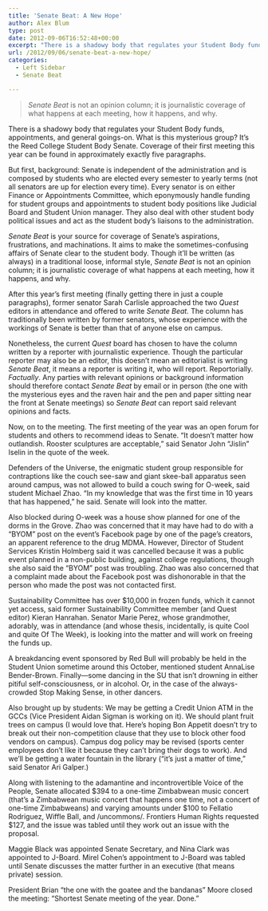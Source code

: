 ```yaml
---
title: 'Senate Beat: A New Hope'
author: Alex Blum
type: post
date: 2012-09-06T16:52:48+00:00
excerpt: "There is a shadowy body that regulates your Student Body funds, appointments, and general goings-on. What is this mysterious group? It's the Reed College Student Body Senate. Coverage of their first meeting this year can be found in approximately exactly five paragraphs."
url: /2012/09/06/senate-beat-a-new-hope/
categories:
  - Left Sidebar
  - Senate Beat

---
```

> _Senate Beat_ is not an opinion column; it is journalistic coverage of what happens at each meeting, how it happens, and why.

There is a shadowy body that regulates your Student Body funds, appointments, and general goings-on. What is this mysterious group? It&#8217;s the Reed College Student Body Senate. Coverage of their first meeting this year can be found in approximately exactly five paragraphs.

But first, background: Senate is independent of the administration and is composed by students who are elected every semester to yearly terms (not all senators are up for election every time). Every senator is on either Finance or Appointments Committee, which eponymously handle funding for student groups and appointments to student body positions like Judicial Board and Student Union manager. They also deal with other student body political issues and act as the student body&#8217;s liaisons to the administration.

_Senate Beat_ is your source for coverage of Senate&#8217;s aspirations, frustrations, and machinations. It aims to make the sometimes-confusing affairs of Senate clear to the student body. Though it&#8217;ll be written (as always) in a traditional loose, informal style, _Senate Beat_ is not an opinion column; it is journalistic coverage of what happens at each meeting, how it happens, and why.

After this year&#8217;s first meeting (finally getting there in just a couple paragraphs), former senator Sarah Carlisle approached the two _Quest_ editors in attendance and offered to write _Senate Beat._ The column has traditionally been written by former senators, whose experience with the workings of Senate is better than that of anyone else on campus.

Nonetheless, the current _Quest_ board has chosen to have the column written by a reporter with journalistic experience. Though the particular reporter may also be an editor, this doesn&#8217;t mean an editorialist is writing _Senate Beat_, it means a reporter is writing it, who will report. Reportorially. _Factually_. Any parties with relevant opinions or background information should therefore contact _Senate Beat_ by email or in person (the one with the mysterious eyes and the raven hair and the pen and paper sitting near the front at Senate meetings) so _Senate Beat_ can report said relevant opinions and facts.

Now, on to the meeting. The first meeting of the year was an open forum for students and others to recommend ideas to Senate. “It doesn&#8217;t matter how outlandish. Rooster sculptures are acceptable,” said Senator John “Jislin” Iselin in the quote of the week.

Defenders of the Universe, the enigmatic student group responsible for contraptions like the couch see-saw and giant skee-ball apparatus seen around campus, was not allowed to build a couch swing for O-week, said student Michael Zhao. “In my knowledge that was the first time in 10 years that has happened,” he said. Senate will look into the matter.

Also blocked during O-week was a house show planned for one of the dorms in the Grove. Zhao was concerned that it may have had to do with a “BYOM” post on the event&#8217;s Facebook page by one of the page&#8217;s creators, an apparent reference to the drug MDMA. However, Director of Student Services Kristin Holmberg said it was cancelled because it was a public event planned in a non-public building, against college regulations, though she also said the “BYOM” post was troubling. Zhao was also concerned that a complaint made about the Facebook post was dishonorable in that the person who made the post was not contacted first.

Sustainability Committee has over $10,000 in frozen funds, which it cannot yet access, said former Sustainability Committee member (and Quest editor) Kieran Hanrahan. Senator Marie Perez, whose grandmother, adorably, was in attendance (and whose thesis, incidentally, is quite Cool and quite Of The Week), is looking into the matter and will work on freeing the funds up.

A breakdancing event sponsored by Red Bull will probably be held in the Student Union sometime around this October, mentioned student AnnaLise Bender-Brown. Finally—some dancing in the SU that isn&#8217;t drowning in either pitiful self-consciousness, or in alcohol. Or, in the case of the always-crowded Stop Making Sense, in other dancers.

Also brought up by students: We may be getting a Credit Union ATM in the GCCs (Vice President Aidan Sigman is working on it). We should plant fruit trees on campus (I would love that. Here&#8217;s hoping Bon Appetit doesn&#8217;t try to break out their non-competition clause that they use to block other food vendors on campus). Campus dog policy may be revised (sports center employees don&#8217;t like it because they can&#8217;t bring their dogs to work). And we&#8217;ll be getting a water fountain in the library (“it&#8217;s just a matter of time,” said Senator Ari Galper.)

Along with listening to the adamantine and incontrovertible Voice of the People, Senate allocated $394 to a one-time Zimbabwean music concert (that&#8217;s a Zimbabwean music concert that happens one time, not a concert of one-time Zimbabweans) and varying amounts under $100 to Fellatio Rodriguez, Wiffle Ball, and /uncommons/. Frontiers Human Rights requested $127, and the issue was tabled until they work out an issue with the proposal.

Maggie Black was appointed Senate Secretary, and Nina Clark was appointed to J-Board. Mirel Cohen&#8217;s appointment to J-Board was tabled until Senate discusses the matter further in an executive (that means private) session.

President Brian “the one with the goatee and the bandanas” Moore closed the meeting: “Shortest Senate meeting of the year. Done.”